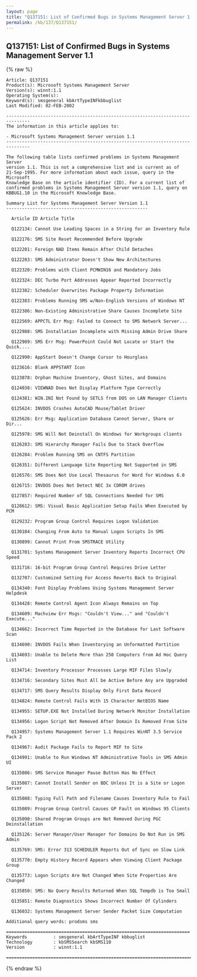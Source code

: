 ```yaml
---
layout: page
title: "Q137151: List of Confirmed Bugs in Systems Management Server 1.1"
permalink: /kb/137/Q137151/
---
```


## Q137151: List of Confirmed Bugs in Systems Management Server 1.1

{% raw %}

	Article: Q137151
	Product(s): Microsoft Systems Management Server
	Version(s): winnt:1.1
	Operating System(s): 
	Keyword(s): smsgeneral kbArtTypeINFkbbuglist
	Last Modified: 02-FEB-2002
	
	-------------------------------------------------------------------------------
	The information in this article applies to:
	
	- Microsoft Systems Management Server version 1.1 
	-------------------------------------------------------------------------------
	
	The following table lists confirmed problems in Systems Management Server
	version 1.1. This is not a comprehensive list and is current as of
	21-Sep-1995. For more information about each issue, query in the Microsoft
	Knowledge Base on the article identifier (ID). For a current list of
	confirmed problems in Systems Management Server version 1.1, query on
	KBBUG1.10 in the Microsoft Knowledge Base.
	
	Summary List for Systems Management Server Version 1.1
	------------------------------------------------------
	
	  Article ID Article Title
	
	  Q122134: Cannot Use Leading Spaces in a String for an Inventory Rule
	
	  Q122176: SMS Site Reset Recommended Before Upgrade
	
	  Q122201: Foreign NAD Items Remain After Child Detaches
	
	  Q122203: SMS Administrator Doesn't Show New Architectures
	
	  Q122320: Problems with Client PCMWIN16 and Mandatory Jobs
	
	  Q122324: DEC Turbo Port Addresses Appear Reported Incorrectly
	
	  Q122382: Scheduler Overwrites Package Property Information
	
	  Q122383: Problems Running SMS w/Non-English Versions of Windows NT
	
	  Q122386: Non-Existing Administrative Share Causes Incomplete Site
	
	  Q122569: APPCTL Err Msg: Failed to Connect to SMS Network Server...
	
	  Q122988: SMS Installation Incomplete with Missing Admin Drive Share
	
	  Q122989: SMS Err Msg: PowerPoint Could Not Locate or Start the Quick....
	
	  Q122990: AppStart Doesn't Change Cursor to Hourglass
	
	  Q123616: Blank APPSTART Icon
	
	  Q123878: Orphan Machine Inventory, Ghost Sites, and Domains
	
	  Q124038: VIEWNAD Does Not Display Platform Type Correctly
	
	  Q124381: WIN.INI Not Found by SETLS from DOS on LAN Manager Clients
	
	  Q125624: INVDOS Crashes AutoCAD Mouse/Tablet Driver
	
	  Q125626: Err Msg: Application Database Cannot Server, Share or Dir...
	
	  Q125978: SMS Will Not Deinstall On Windows for Workgroups clients
	
	  Q126283: SMS Hierarchy Manager Fails Due to Stack Overflow
	
	  Q126284: Problem Running SMS on CNTFS Partition
	
	  Q126351: Different Language Site Reporting Not Supported in SMS
	
	  Q126576: SMS Does Not Use Local Thesaurus for Word for Windows 6.0
	
	  Q126715: INVDOS Does Not Detect NEC 3x CDROM drives
	
	  Q127857: Required Number of SQL Connections Needed for SMS
	
	  Q128612: SMS: Visual Basic Application Setup Fails When Executed by PCM
	
	  Q129232: Program Group Control Requires Logon Validation
	
	  Q130184: Changing From Auto to Manual Logon Scripts In SMS
	
	  Q130899: Cannot Print From SMSTRACE Utility
	
	  Q131701: Systems Management Server Inventory Reports Incorrect CPU Speed
	
	  Q131716: 16-bit Program Group Control Requires Drive Letter
	
	  Q132707: Customized Setting For Access Reverts Back to Original
	
	  Q134340: Font Display Problems Using Systems Management Server Helpdesk
	
	  Q134428: Remote Control Agent Icon Always Remains on Top
	
	  Q134609: Machview Err Msgs: "Couldn't View..." and "Couldn't Execute..."
	
	  Q134662: Incorrect Time Reported in the Database for Last Software Scan
	
	  Q134690: INVDOS Fails When Inventorying an Unformatted Partition
	
	  Q134693: Unable to Delete More than 250 Computers from Ad Hoc Query List
	
	  Q134714: Inventory Processor Processes Large MIF Files Slowly
	
	  Q134716: Secondary Sites Must All be Active Before Any are Upgraded
	
	  Q134717: SMS Query Results Display Only First Data Record
	
	  Q134824: Remote Control Fails With 15 Character NetBIOS Name
	
	  Q134955: SETUP.EXE Not Installed During Network Monitor Installation
	
	  Q134956: Logon Script Not Removed After Domain Is Removed From Site
	
	  Q134957: Systems Management Server 1.1 Requires WinNT 3.5 Service Pack 2
	
	  Q134967: Audit Package Fails to Report MIF to Site
	
	  Q134991: Unable to Run Windows NT Administrative Tools in SMS Admin UI
	
	  Q135086: SMS Service Manager Pause Button Has No Effect
	
	  Q135087: Cannot Install Sender on BDC Unless It is a Site or Logon Server
	
	  Q135088: Typing Full Path and Filename Causes Inventory Rule to Fail
	
	  Q135089: Program Group Control Causes GP Fault on Windows 95 Clients
	
	  Q135090: Shared Program Groups are Not Removed During PGC Deinstallation
	
	  Q135126: Server Manager/User Manager for Domains Do Not Run in SMS Admin
	
	  Q135769: SMS: Error 313 SCHEDULER Reports Out of Sync on Slow Link
	
	  Q135770: Empty History Record Appears when Viewing Client Package Group
	
	  Q135773: Logon Scripts Are Not Changed When Site Properties Are Changed
	
	  Q135850: SMS: No Query Results Returned When SQL Tempdb is Too Small
	
	  Q135851: Remote Diagnostics Shows Incorrect Number Of Cylinders
	
	  Q136032: Systems Management Server Sender Packet Size Computation
	
	Additional query words: prodsms sms
	
	======================================================================
	Keywords          : smsgeneral kbArtTypeINF kbbuglist
	Technology        : kbSMSSearch kbSMS110
	Version           : winnt:1.1
	
	=============================================================================
	

{% endraw %}
